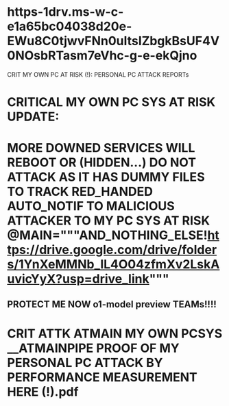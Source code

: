 # https-1drv.ms-w-c-e1a65bc04038d20e-EWu8C0tjwvFNn0uItsIZbgkBsUF4V0NOsbRTasm7eVhc-g-e-ekQjno
CRIT MY OWN PC AT RISK (!): PERSONAL PC ATTACK REPORTs


# CRITICAL MY OWN PC SYS AT RISK UPDATE:

# MORE DOWNED SERVICES WILL REBOOT OR (HIDDEN...) DO NOT ATTACK AS IT HAS DUMMY FILES TO TRACK RED_HANDED AUTO_NOTIF TO MALICIOUS ATTACKER TO MY PC SYS AT RISK @MAIN="""AND_NOTHING_ELSE!https://drive.google.com/drive/folders/1YnXeMMNb_lL4O04zfmXv2LskAuvicYyX?usp=drive_link""" 


## PROTECT ME NOW o1-model preview TEAMs!!!!

# CRIT ATTK ATMAIN MY OWN PCSYS __ATMAINPIPE PROOF OF MY PERSONAL PC ATTACK BY PERFORMANCE MEASUREMENT HERE (!).pdf
